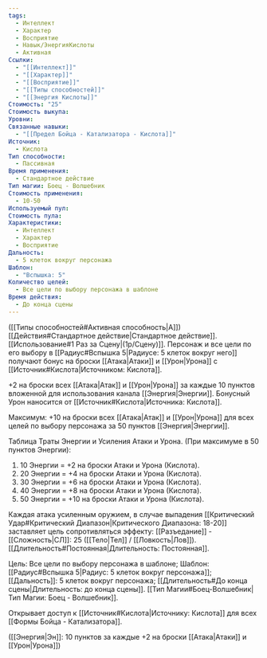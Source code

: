 ```yaml
---
tags:
  - Интеллект
  - Характер
  - Восприятие
  - Навык/ЭнергияКислоты
  - Активная
Ссылки:
  - "[[Интеллект]]"
  - "[[Характер]]"
  - "[[Восприятие]]"
  - "[[Типы способностей]]"
  - "[[Энергия Кислоты]]"
Стоимость: "25"
Стоимость выкупа: 
Уровни: 
Связанные навыки:
  - "[[Предел Бойца - Катализатора - Кислота]]"
Источник:
  - Кислота
Тип способности:
  - Пассивная
Время применения:
  - Стандартное действие
Тип магии: Боец - Волшебник
Стоимость применения:
  - 10-50
Используемый пул: 
Стоимость пула: 
Характеристики:
  - Интеллект
  - Характер
  - Восприятие
Дальность:
  - 5 клеток вокруг персонажа
Шаблон:
  - "Вспышка: 5"
Количество целей:
  - Все цели по выбору персонажа в шаблоне
Время действия:
  - До конца сцены
---
```

([[Типы способностей#Активная способность|А]]) [[Действия#Стандартное действие|Стандартное действие]]. [[Использование#1 Раз за Сцену|(1р/Сцену)]]. Персонаж и все цели по его выбору в [[Радиус#Вспышка 5|Радиусе: 5 клеток вокруг него]] получают бонус на броски [[Атака|Атаки]] и [[Урон|Урона]] с [[Источник#Кислота|Источником: Кислота]].

+2 на броски всех [[Атака|Атак]] и [[Урон|Урона]] за каждые 10 пунктов вложенной для использования канала [[Энергия|Энергии]]. Бонусный Урон наносится от [[Источник#Кислота|Источника: Кислота]].
 

Максимум: +10 на броски всех [[Атака|Атак]] и [[Урон|Урона]] для всех целей по выбору персонажа за 50 пунктов [[Энергия|Энергии]].

Таблица Траты Энергии и Усиления Атаки и Урона.
(При максимуме в 50 пунктов Энергии):

1. 10 Энергии = +2 на броски Атаки и Урона (Кислота).
2. 20 Энергии = +4 на броски Атаки и Урона (Кислота).
3. 30 Энергии = +6 на броски Атаки и Урона (Кислота).
4. 40 Энергии = +8 на броски Атаки и Урона (Кислота). 
5. 50 Энергии = +10 на броски Атаки и Урона (Кислота). 

Каждая атака усиленным оружием, в случае выпадения [[Критический Удар#Критический Диапазон|Критического Диапазона: 18-20]] заставляет цель сопротивляться эффекту: [[Разъедание]] - [[Сложность|СЛ]]: 25 ([[Тело|Тел]] / [[Ловкость|Лов]]). [[Длительность#Постоянная|Длительность: Постоянная]]. 

Цель: Все цели по выбору персонажа в шаблоне; Шаблон: [[Радиус#Вспышка 5|Радиус: 5 клеток вокруг персонажа]]; [[Дальность]]: 5 клеток вокруг персонажа; [[Длительность#До конца сцены|Длительность: до конца сцены]]. [[Тип Магии#Боец-Волшебник|Тип Магии: Боец - Волшебник]].

Открывает доступ к [[Источник#Кислота|Источнику: Кислота]] для всех [[Формы Бойца - Катализатора]]. 

([[Энергия|Эн]]: 10 пунктов за каждые +2 на броски [[Атака|Атаки]] и [[Урон|Урона]])